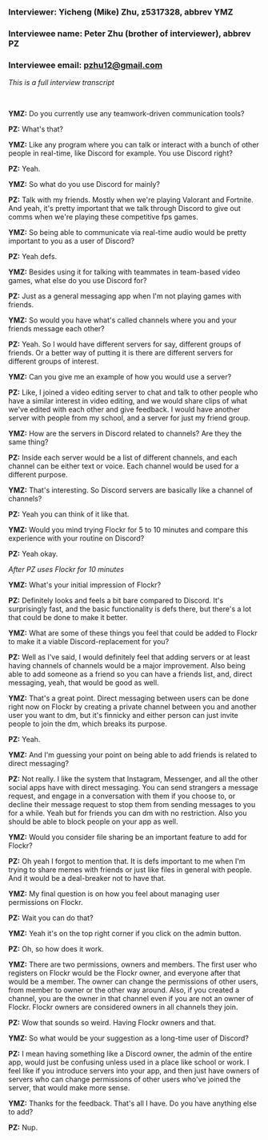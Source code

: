 ### **Interviewer:** Yicheng (Mike) Zhu, z5317328, abbrev YMZ ###
### **Interviewee name:** Peter Zhu (brother of interviewer), abbrev PZ ###
### **Interviewee email:** pzhu12@gmail.com

*This is a full interview transcript*

<br/>

**YMZ:** Do you currently use any teamwork-driven communication tools?

**PZ:** What's that?

**YMZ:** Like any program where you can talk or interact with a bunch of other people in real-time, like Discord for example. You use Discord right?

**PZ:** Yeah.

**YMZ:** So what do you use Discord for mainly?

**PZ:** Talk with my friends. Mostly when we're playing Valorant and Fortnite. And yeah, it's pretty important that we talk through Discord to give out comms when we're playing these competitive fps games.

**YMZ:** So being able to communicate via real-time audio would be pretty important to you as a user of Discord?

**PZ:** Yeah defs.

**YMZ:** Besides using it for talking with teammates in team-based video games, what else do you use Discord for?

**PZ:** Just as a general messaging app when I'm not playing games with friends.

**YMZ:** So would you have what's called channels where you and your friends message each other? 

**PZ:** Yeah. So I would have different servers for say, different groups of friends. Or a better way of putting it is there are different servers for different groups of interest. 

**YMZ:** Can you give me an example of how you would use a server?

**PZ:** Like, I joined a video editing server to chat and talk to other people who have a similar interest in video editing, and we would share clips of what we've edited with each other and give feedback. I would have another server with people from my school, and a server for just my friend group. 

**YMZ:** How are the servers in Discord related to channels? Are they the same thing?

**PZ:** Inside each server would be a list of different channels, and each channel can be either text or voice. Each channel would be used for a different purpose. 

**YMZ:** That's interesting. So Discord servers are basically like a channel of channels?

**PZ:** Yeah you can think of it like that. 

**YMZ:** Would you mind trying Flockr for 5 to 10 minutes and compare this experience with your routine on Discord?

**PZ:** Yeah okay.

*After PZ uses Flockr for 10 minutes*

**YMZ:** What's your initial impression of Flockr?

**PZ:** Definitely looks and feels a bit bare compared to Discord. It's surprisingly fast, and the basic functionality is defs there, but there's a lot that could be done to make it better.

**YMZ:** What are some of these things you feel that could be added to Flockr to make it a viable Discord-replacement for you?

**PZ:** Well as I've said, I would definitely feel that adding servers or at least having channels of channels would be a major improvement. Also being able to add someone as a friend so you can have a friends list, and, direct messaging, yeah, that would be good as well. 

**YMZ:** That's a great point. Direct messaging between users can be done right now on Flockr by creating a private channel between you and another user you want to dm, but it's finnicky and either person can just invite people to join the dm, which breaks its purpose.

**PZ:** Yeah.

**YMZ:** And I'm guessing your point on being able to add friends is related to direct messaging?

**PZ:** Not really. I like the system that Instagram, Messenger, and all the other social apps have with direct messaging. You can send strangers a message request, and engage in a conversation with them if you choose to, or decline their message request to stop them from sending messages to you for a while. Yeah but for friends you can dm with no restriction. Also you should be able to block people on your app as well.

**YMZ:** Would you consider file sharing be an important feature to add for Flockr? 

**PZ:** Oh yeah I forgot to mention that. It is defs important to me when I'm trying to share memes with friends or just like files in general with people. And it would be a deal-breaker not to have that.

**YMZ:** My final question is on how you feel about managing user permissions on Flockr.

**PZ:** Wait you can do that?

**YMZ:** Yeah it's on the top right corner if you click on the admin button.

**PZ:** Oh, so how does it work. 

**YMZ:** There are two permissions, owners and members. The first user who registers on Flockr would be the Flockr owner, and everyone after that would be a member. The owner can change the permissions of other users, from member to owner or the other way around. Also, if you created a channel, you are the owner in that channel even if you are not an owner of Flockr. Flockr owners are considered owners in all channels they join. 

**PZ:** Wow that sounds so weird. Having Flockr owners and that.

**YMZ:** So what would be your suggestion as a long-time user of Discord?

**PZ:** I mean having something like a Discord owner, the admin of the entire app, would just be confusing unless used in a place like school or work. I feel like if you introduce servers into your app, and then just have owners of servers who can change permissions of other users who've joined the server, that would make more sense.

**YMZ:** Thanks for the feedback. That's all I have. Do you have anything else to add?

**PZ:** Nup.